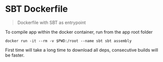 SBT Dockerfile
==============

> Dockerfile with SBT as entrypoint

To compile app within the docker container, run from the app root folder

`docker run -it --rm -v $PWD:/root --name sbt sbt assembly`

First time will take a long time to download all deps, consecutive builds will be faster.